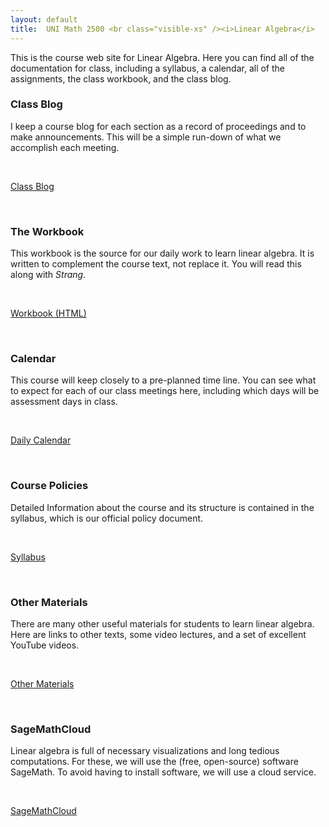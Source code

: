 ```yaml
---
layout: default
title:  UNI Math 2500 <br class="visible-xs" /><i>Linear Algebra</i>
---
```


<div class="row">
  <div class="col-xs-12">
    <p class="lead">
      This is the course web site for Linear Algebra. Here you can find all of the documentation for class, including a syllabus, a calendar, all of the assignments, the class workbook, and the class blog.
    </p>
  </div>
</div>

<div class="row">

  <div class="col-xs-6 col-md-4">
    <h3>Class Blog</h3>
    <p>
      I keep a course blog for each section as a record of proceedings and to make
      announcements. This will be a simple run-down of what we accomplish each meeting.
    </p>
    <div>
      <p><br /></p>
    </div>
    <div class="btn-group btn-group-justified">
      <a class="btn btn-success btn-lg" href="{{site.baseurl}}/blog/">Class Blog </a>
    </div>
    <div>
      <p><br /></p>
    </div>
  </div>

  <div class="col-xs-6 col-md-4">
    <h3>The Workbook</h3>
    <p>
      This workbook is the source for our daily work to learn linear algebra. It
      is written to complement the course text, not replace it. You will read this
      along with <em>Strang</em>.
    </p>
    <div>
      <p><br /></p>
    </div>
    <div class="btn-group btn-group-justified">
      <a class="btn btn-primary btn-lg" href="{{site.baseurl}}/course-materials/workbook/LinAlgWorkbook.html">
        Workbook (HTML)
      </a>
    </div>
    <div>
      <p><br /></p>
    </div>
  </div>

  <div class="col-xs-6 col-md-4">
    <h3>Calendar</h3>
    <p>
      This course will keep closely to a pre-planned time line. You can see
      what to expect for each of our class meetings here, including which days
      will be assessment days in class.
    </p>
    <div>
      <p><br /></p>
    </div>
    <div class="btn-group btn-group-justified">
      <a class="btn btn-warning btn-lg" href="{{site.baseurl}}/calendar/">
        Daily Calendar
      </a>
    </div>
    <div>
      <p><br /></p>
    </div>
  </div>

  <div class="col-xs-6 col-md-4">
    <h3>Course Policies</h3>
    <p>
     Detailed Information about the course and its structure is contained in the
     syllabus, which is our official policy document.
    </p>
    <div>
      <p><br /></p>
    </div>
    <div class="btn-group btn-group-justified">
      <a class="btn btn-danger btn-lg" href="{{site.baseurl}}/syllabus/">
        Syllabus
      </a>
    </div>
    <div>
      <p><br /></p>
    </div>
  </div>

  <div class="col-xs-6 col-md-4">
    <h3>Other Materials</h3>
    <p>
      There are many other useful materials for students to learn linear algebra.
      Here are links to other texts, some video lectures, and a set of excellent
      YouTube videos.
    </p>
    <div>
      <p><br /></p>
    </div>
    <div class="btn-group btn-group-justified">
      <a class="btn btn-success btn-lg" href="{{site.baseurl}}/blog/">
        Other Materials
      </a>
    </div>
    <div>
      <p><br /></p>
    </div>
  </div>

  <div class="col-xs-6 col-md-4">
    <h3>SageMathCloud</h3>
    <p>
      Linear algebra is full of necessary visualizations and long tedious
      computations. For these, we will use the (free, open-source) software
      SageMath. To avoid having to install software, we will use a cloud
      service.
    </p>
    <div>
      <p><br /></p>
    </div>
    <div class="btn-group btn-group-justified">
      <a class="btn btn-success btn-lg" href="https://cloud.sagemath.com/">
        SageMathCloud
      </a>
    </div>
    <div>
      <p><br /></p>
    </div>
  </div>

</div>

<!--
<div class="row visible-xs visible-sm">
 <p><br /></p>
</div>


<div class="row visible-xs visible-sm">
  <p><br /></p>
</div>
-->
